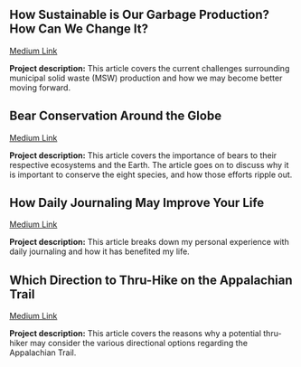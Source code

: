 ## How Sustainable is Our Garbage Production? How Can We Change It?

<a href="https://hntrwalker7.medium.com/how-sustainable-is-our-garbage-production-and-how-can-we-change-it-f60aa5228183">Medium Link</a>
<br>

**Project description:** This article covers the current challenges surrounding municipal solid waste (MSW) production and how we may become better moving forward.

## Bear Conservation Around the Globe

<a href="https://hntrwalker7.medium.com/bear-conservation-around-the-globe-fd24bc16310c">Medium Link</a>
<br>

**Project description:** This article covers the importance of bears to their respective ecosystems and the Earth. The article goes on to discuss why it is important to conserve the eight species, and how those efforts ripple out.

## How Daily Journaling May Improve Your Life

<a href="https://hntrwalker7.medium.com/how-daily-journaling-may-improve-your-life-9290625abb09">Medium Link</a>
<br>

**Project description:** This article breaks down my personal experience with daily journaling and how it has benefited my life. 

## Which Direction to Thru-Hike on the Appalachian Trail

<a href="https://hntrwalker7.medium.com/which-direction-to-thru-hike-on-the-appalachian-trail-d3484f8badd2">Medium Link</a>
<br>

**Project description:** This article covers the reasons why a potential thru-hiker may consider the various directional options regarding the Appalachian Trail. 

